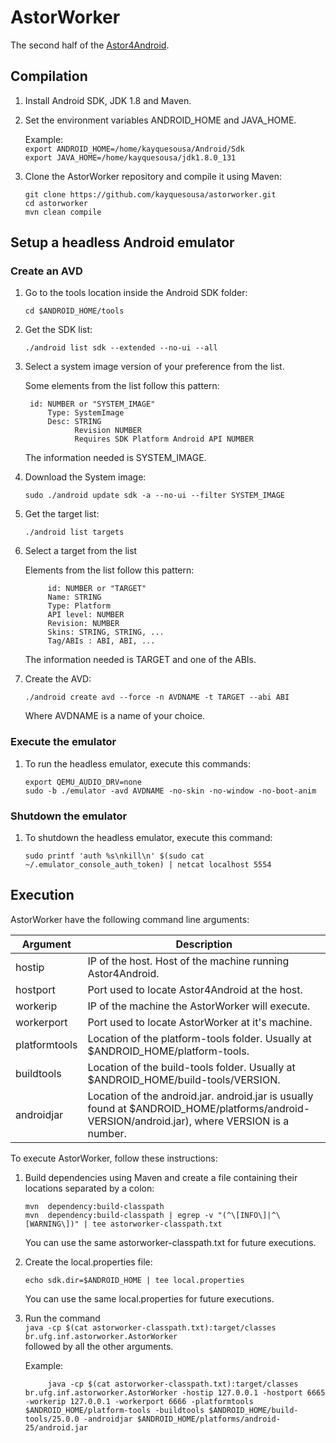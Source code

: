 # AstorWorker
The second half of the [Astor4Android](https://github.com/kayquesousa/astor4android).

## Compilation

1. Install Android SDK, JDK 1.8 and Maven.

2. Set the environment variables ANDROID_HOME and JAVA_HOME.  
	
	Example:  
	`export ANDROID_HOME=/home/kayquesousa/Android/Sdk`  
	`export JAVA_HOME=/home/kayquesousa/jdk1.8.0_131`  

4. Clone the AstorWorker repository and compile it using Maven:
	
	`git clone https://github.com/kayquesousa/astorworker.git`  
	`cd astorworker`  
	`mvn clean compile`  

## Setup a headless Android emulator

### Create an AVD

1. Go to the tools location inside the Android SDK folder:

	`cd $ANDROID_HOME/tools`  

2. Get the SDK list:

	`./android list sdk --extended --no-ui --all`  

3. Select a system image version of your preference from the list.

	Some elements from the list follow this pattern:  

		id: NUMBER or "SYSTEM_IMAGE"  
			Type: SystemImage  
			Desc: STRING  
				  Revision NUMBER  
				  Requires SDK Platform Android API NUMBER  

	The information needed is SYSTEM_IMAGE.  

4. Download the System image:

	`sudo ./android update sdk -a --no-ui --filter SYSTEM_IMAGE`  

5. Get the target list:  

	`./android list targets`  

6. Select a target from the list

	Elements from the list follow this pattern:  

			id: NUMBER or "TARGET"  
	 		Name: STRING  
	 		Type: Platform  
			API level: NUMBER  
	 		Revision: NUMBER  
	 		Skins: STRING, STRING, ...  
			Tag/ABIs : ABI, ABI, ...  

	The information needed is TARGET and one of the ABIs.  

7. Create the AVD:

	`./android create avd --force -n AVDNAME -t TARGET --abi ABI`

	Where AVDNAME is a name of your choice.

### Execute the emulator

1. To run the headless emulator, execute this commands:

	`export QEMU_AUDIO_DRV=none`  
	`sudo -b ./emulator -avd AVDNAME -no-skin -no-window -no-boot-anim`  

### Shutdown the emulator

1. To shutdown the headless emulator, execute this command:

	`sudo printf 'auth %s\nkill\n' $(sudo cat ~/.emulator_console_auth_token) | netcat localhost 5554`


## Execution 

AstorWorker have the following command line arguments:

| Argument | Description |
| --- | --- |
| hostip | IP of the host. Host of the machine running Astor4Android. | 
| hostport | Port used to locate Astor4Android at the host. |
| workerip | IP of the machine the AstorWorker will execute. |
| workerport | Port used to locate AstorWorker at it's machine. |
| platformtools | Location of the platform-tools folder. Usually at $ANDROID_HOME/platform-tools. |
| buildtools | Location of the build-tools folder. Usually at $ANDROID_HOME/build-tools/VERSION.
| androidjar | Location of the android.jar. android.jar is usually found at $ANDROID_HOME/platforms/android-VERSION/android.jar), where VERSION is a number.

To execute AstorWorker, follow these instructions:  

1. Build dependencies using Maven and create a file containing their locations separated by a colon:  
	
	`mvn  dependency:build-classpath`  
	`mvn  dependency:build-classpath | egrep -v "(^\[INFO\]|^\[WARNING\])" | tee astorworker-classpath.txt`  

	You can use the same astorworker-classpath.txt for future executions. 

2. Create the local.properties file:

	`echo sdk.dir=$ANDROID_HOME | tee local.properties`  

	You can use the same local.properties for future executions. 

3. Run the command  
   `java -cp $(cat astorworker-classpath.txt):target/classes br.ufg.inf.astorworker.AstorWorker`  
   followed by all the other arguments.  

   Example:  

			java -cp $(cat astorworker-classpath.txt):target/classes br.ufg.inf.astorworker.AstorWorker -hostip 127.0.0.1 -hostport 6665 -workerip 127.0.0.1 -workerport 6666 -platformtools $ANDROID_HOME/platform-tools -buildtools $ANDROID_HOME/build-tools/25.0.0 -androidjar $ANDROID_HOME/platforms/android-25/android.jar   





